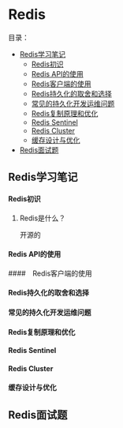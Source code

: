 Redis
===

目录：
- [Redis学习笔记](#redis学习笔记)
    - [Redis初识](#redis初识)
    - [Redis API的使用](#redis-api的使用)        
    - [Redis客户端的使用](#redis客户端的使用)        
    - [Redis持久化的取舍和选择](#redis持久化的取舍和选择)        
    - [常见的持久化开发运维问题](#常见的持久化开发运维问题)        
    - [Redis复制原理和优化](#redis复制原理和优化)        
    - [Redis Sentinel](#redis-sentinel)        
    - [Redis Cluster](#redis-cluster)        
    - [缓存设计与优化](#缓存设计与优化)
- [Redis面试题](#redis面试题)

## Redis学习笔记

#### Redis初识

1. Redis是什么？

    开源的


#### Redis API的使用

####　Redis客户端的使用

#### Redis持久化的取舍和选择

#### 常见的持久化开发运维问题

#### Redis复制原理和优化

#### Redis Sentinel

#### Redis Cluster

#### 缓存设计与优化


## Redis面试题
